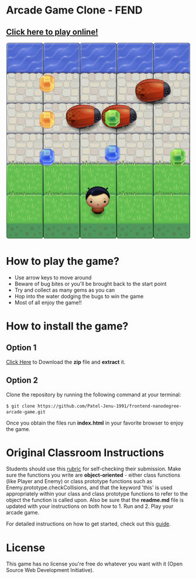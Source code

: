 Arcade Game Clone - FEND
===============================

## [Click here to play online!](https://patel-jenu-1991.github.io/frontend-nanodegree-arcade-game/index.html)

![Game Screen Shot](images/arcade_screen.png)

# How to play the game?

* Use arrow keys to move around
* Beware of bug bites or you'll be brought back to the start point
* Try and collect as many gems as you can
* Hop into the water dodging the bugs to win the game
* Most of all enjoy the game!!

# How to install the game?

## Option 1
[Click Here](https://github.com/Patel-Jenu-1991/frontend-nanodegree-arcade-game/archive/master.zip) to Download the **zip** file and **extract** it.

## Option 2
Clone the repository by running the following command at your terminal:
```
$ git clone https://github.com/Patel-Jenu-1991/frontend-nanodegree-arcade-game.git
```

Once you obtain the files run **index.html** in your favorite browser to enjoy the game.

# Original Classroom Instructions
Students should use this [rubric](https://review.udacity.com/#!/projects/2696458597/rubric) for self-checking their submission. Make sure the functions you write are **object-oriented** - either class functions (like Player and Enemy) or class prototype functions such as Enemy.prototype.checkCollisions, and that the keyword 'this' is used appropriately within your class and class prototype functions to refer to the object the function is called upon. Also be sure that the **readme.md** file is updated with your instructions on both how to 1. Run and 2. Play your arcade game.

For detailed instructions on how to get started, check out this [guide](https://docs.google.com/document/d/1v01aScPjSWCCWQLIpFqvg3-vXLH2e8_SZQKC8jNO0Dc/pub?embedded=true).

# License
This game has no license you're free do whatever you want with it (Open Source Web Development Initiative).
